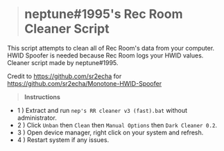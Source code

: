 > # **neptune#1995's Rec Room Cleaner Script**
This script attempts to clean all of Rec Room's data from your computer. HWID Spoofer is needed because Rec Room logs your HWID values. Cleaner script made by neptune#1995.

Credit to https://github.com/sr2echa for https://github.com/sr2echa/Monotone-HWID-Spoofer

> **Instructions**
- 1 ) Extract and run `nep's RR cleaner v3 (fast).bat` without administrator.
- 2 ) Click `Unban` then `Clean` then `Manual Options` then `Dark Cleaner 0.2`.
- 3 ) Open device manager, right click on your system and refresh.
- 4 ) Restart system if any issues.

